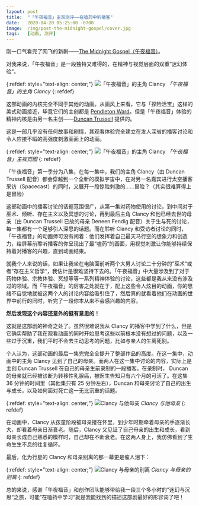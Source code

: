 ```yaml
---
layout: post
title:  "「午夜福音」主观测评——在嗑药中听播客"
date:   2020-04-20 05:25:00 -0700
image:  /img/post-the-midnight-gospel/cover.jpg
tags:   [动画, 测评]
---
```

刚一口气看完了网飞的新剧——[The Midnight Gospel（午夜福音）](https://www.netflix.com/title/80987903)。

对我来说，「午夜福音」是一段独特又难得的，在精神与视觉层面的双重”迷幻体验“。

{:refdef: style="text-align: center;"}
![「午夜福音」的主角 Clancy]({{site.baseurl}}/img/post-the-midnight-gospel/clancy.jpg)
*「午夜福音」的主角 Clancy*
{: refdef}

这部动画的内核完全不同于其他的动画。从画风上来看，它与「探险活宝」这样的美式动画接近，毕竟它们的主创都是 [Pendleton Ward](https://en.wikipedia.org/wiki/Pendleton_Ward)。但是「午夜福音」体验的精神内核是由另一名主创——[Duncan Trussell](https://en.wikipedia.org/wiki/Duncan_Trussell) 提供的。

这是一部几乎没有任何故事和剧情，其观看体验完全建立在发人深省的播客讨论和令人应接不暇的高强度刺激画面上的动画。

{:refdef: style="text-align: center;"}
![「午夜福音」的主角 Clancy]({{site.baseurl}}/img/post-the-midnight-gospel/The-Midnight-Gospel.png)
*「午夜福音」主视觉图*
{: refdef}

「午夜福音」第一季分为八集，在每一集中，我们的主角 Clancy（由 Duncan Trussell 配音）都会穿越到一个全新的模拟宇宙中，在对另一名嘉宾进行太空播客采访（Spacecast）的同时，又展开一段惊险刺激的……冒险？（其实很难算得上是冒险）

这部动画中的播客讨论的话题范围很广，从第一集对药物使用的讨论，到中间对于巫术、倾听、存在主义以及冥想的讨论，再到最后主角 Clancy 和他已经去世的母亲（由 Duncan Trussell 已故的母亲 Deneen Fendig 配音）关于生与死的讨论，每一集都有一个足够引人深思的话题。而在聆听 Clancy 和受访者讨论的同时，「午夜福音」的动画师可没有闲着：他们发挥着自己最天马行空的想象力和创造力，给屏幕前聆听播客的你呈现出了最”嗑药“的画面，用视觉刺激让你能够持续保持着对播客的兴趣，直到动画结束。

就我个人来说的话，如果让我坐在电脑面前听两个大男人讨论二十分钟的”巫术“或者”存在主义哲学“，我估计是很难坚持下去的。「午夜福音」中大量涉及到了对于药物体验、宗教体验、冥想等等一系列精神体验的讨论，这些都是我从来没有涉及过的领域。而「午夜福音」的厉害之处就在于，配上这些令人炫目的动画，你的思绪不自觉地就被这两个人的讨论内容给吸引住了，然后真的就看着他们在动画的世界中前行的同时，听完了一段你本从来不会感兴趣的内容。

**然后发现这个内容还意外的挺有意思的！**

这就是这部剧的神奇之处了。虽然很难说我从 Clancy 的播客中学到了什么，但是它确实帮助了我在观看动画的同时开始思考这些以前根本没有想过的问题，以及一些过于沉重，我们平时不会去主动思考的问题，比如与亲人的生离死别。

个人认为，这部动画的最后一集完完全全提升了整部作品的高度。在这一集中，动画中的主角 Clancy 见到了自己的母亲。而两人在这一集中讨论的内容，实际上是主创 Duncan Trussell 在自己的母亲生前录制的一段播客。在录制时， Duncan 的母亲就已经被诊断为转移性乳腺癌，被医生告知只有六个月的可活了。在这集 36 分钟的时间里（其他集只有 25 分钟左右），Duncan 和母亲讨论了自己的出生与成长，以及如何面对死亡这一无比沉重的话题。

{:refdef: style="text-align: center;"}
![Clancy 与他母亲]({{site.baseurl}}/img/post-the-midnight-gospel/clancy-with-mom-1.jpg)
*Clancy 与他母亲*
{: refdef}

在动画中，Clancy 从孩童阶段被母亲搂在怀里，到少年时期牵着母亲的手逐渐长大，却看着母亲日渐衰老。随后，Clancy 又见证了自己母亲的出生和成长，看到母亲长成自己熟悉的模样时，自己却在不断衰老。在这两人身上，我仿佛看到了生命生生不息的往复循环。

最后，化为行星的 Clancy 和母亲别离的那一幕更是催人泪下：

{:refdef: style="text-align: center;"}
![Clancy 与母亲的别离]({{site.baseurl}}/img/post-the-midnight-gospel/clancy-with-mom-2.jpg)
*Clancy 与母亲的别离*
{: refdef}

总的来说，感谢「午夜福音」和创作团队能够带给我一段三个多小时的”迷幻与沉思“之旅，可能”在嗑药中学习“就是我能找到的描述这部剧最好的形容词了吧！